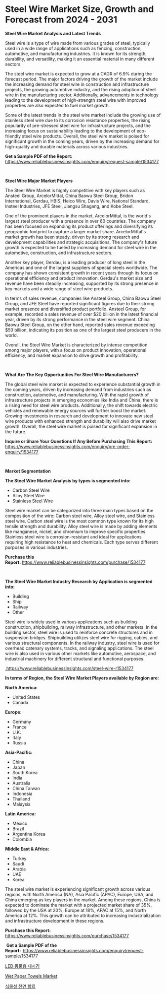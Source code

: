 <p><h1>Steel Wire Market Size, Growth and Forecast from 2024 - 2031</h1></p><p><strong>Steel Wire Market Analysis and Latest Trends</strong></p>
<p><p>Steel wire is a type of wire made from various grades of steel, typically used in a wide range of applications such as fencing, construction, automotive, and manufacturing industries. It is known for its strength, durability, and versatility, making it an essential material in many different sectors.</p><p>The steel wire market is expected to grow at a CAGR of 6.9% during the forecast period. The major factors driving the growth of the market include the increasing demand for steel wire in construction and infrastructure projects, the growing automotive industry, and the rising adoption of steel wire in the manufacturing sector. Additionally, advancements in technology leading to the development of high-strength steel wire with improved properties are also expected to fuel market growth.</p><p>Some of the latest trends in the steel wire market include the growing use of stainless steel wire due to its corrosion resistance properties, the rising popularity of pre-stressed steel wire for infrastructure projects, and the increasing focus on sustainability leading to the development of eco-friendly steel wire products. Overall, the steel wire market is poised for significant growth in the coming years, driven by the increasing demand for high-quality and durable materials across various industries.</p></p>
<p><strong>Get a Sample PDF of the Report:&nbsp;</strong> <a href="https://www.reliablebusinessinsights.com/enquiry/request-sample/1534177">https://www.reliablebusinessinsights.com/enquiry/request-sample/1534177</a></p>
<p>&nbsp;</p>
<p><strong>Steel Wire Major Market Players</strong></p>
<p><p>The Steel Wire Market is highly competitive with key players such as Ansteel Group, ArcelorMittal, China Baowu Steel Group, Bridon International, Gerdau, HBIS, Heico Wire, Davis Wire, National Standard, Insteel Industries, JFE Steel, Jiangsu Shagang, and Kobe Steel. </p><p>One of the prominent players in the market, ArcelorMittal, is the world's largest steel producer with a presence in over 60 countries. The company has been focused on expanding its product offerings and diversifying its geographic footprint to capture a larger market share. ArcelorMittal's market growth has been steady, driven by its strong research and development capabilities and strategic acquisitions. The company's future growth is expected to be fueled by increasing demand for steel wire in the automotive, construction, and infrastructure sectors.</p><p>Another key player, Gerdau, is a leading producer of long steel in the Americas and one of the largest suppliers of special steels worldwide. The company has shown consistent growth in recent years through its focus on operational efficiency and product innovation. Gerdau's market size and revenue have been steadily increasing, supported by its strong presence in key markets and a wide range of steel wire products.</p><p>In terms of sales revenue, companies like Ansteel Group, China Baowu Steel Group, and JFE Steel have reported significant figures due to their strong market presence and diversified product portfolio. Ansteel Group, for example, recorded a sales revenue of over $20 billion in the latest financial year, driven by its strong performance in the steel wire segment. China Baowu Steel Group, on the other hand, reported sales revenue exceeding $50 billion, indicating its position as one of the largest steel producers in the world.</p><p>Overall, the Steel Wire Market is characterized by intense competition among major players, with a focus on product innovation, operational efficiency, and market expansion to drive growth and profitability.</p></p>
<p>&nbsp;</p>
<p><strong>What Are The Key Opportunities For Steel Wire Manufacturers?</strong></p>
<p><p>The global steel wire market is expected to experience substantial growth in the coming years, driven by increasing demand from industries such as construction, automotive, and manufacturing. With the rapid growth of infrastructure projects in emerging economies like India and China, there is a rising need for steel wire products. Additionally, the shift towards electric vehicles and renewable energy sources will further boost the market. Growing investments in research and development to innovate new steel wire products with enhanced strength and durability will also drive market growth. Overall, the steel wire market is poised for significant expansion in the future.</p></p>
<p><strong>Inquire or Share Your Questions If Any Before Purchasing This Report:</strong> <a href="https://www.reliablebusinessinsights.com/enquiry/pre-order-enquiry/1534177">https://www.reliablebusinessinsights.com/enquiry/pre-order-enquiry/1534177</a></p>
<p>&nbsp;</p>
<p><strong>Market Segmentation</strong></p>
<p><strong>The Steel Wire Market Analysis by types is segmented into:</strong></p>
<p><ul><li>Carbon Steel Wire</li><li>Alloy Steel Wire</li><li>Stainless Steel Wire</li></ul></p>
<p><p>Steel wire market can be categorized into three main types based on the composition of the wire: Carbon steel wire, Alloy steel wire, and Stainless steel wire. Carbon steel wire is the most common type known for its high tensile strength and durability. Alloy steel wire is made by adding elements like manganese, nickel, and chromium to improve specific properties. Stainless steel wire is corrosion-resistant and ideal for applications requiring high resistance to heat and chemicals. Each type serves different purposes in various industries.</p></p>
<p><strong>Purchase this Report:&nbsp;</strong><a href="https://www.reliablebusinessinsights.com/purchase/1534177">https://www.reliablebusinessinsights.com/purchase/1534177</a></p>
<p>&nbsp;</p>
<p><strong>The Steel Wire Market Industry Research by Application is segmented into:</strong></p>
<p><ul><li>Building</li><li>Ship</li><li>Railway</li><li>Other</li></ul></p>
<p><p>Steel wire is widely used in various applications such as building construction, shipbuilding, railway infrastructure, and other markets. In the building sector, steel wire is used to reinforce concrete structures and in suspension bridges. Shipbuilding utilizes steel wire for rigging, cables, and various structural components. In the railway industry, steel wire is used for overhead catenary systems, tracks, and signaling applications. The steel wire is also used in various other markets like automotive, aerospace, and industrial machinery for different structural and functional purposes.</p></p>
<p><a href="https://www.reliablebusinessinsights.com/steel-wire-r1534177">&nbsp;https://www.reliablebusinessinsights.com/steel-wire-r1534177</a></p>
<p><strong>In terms of Region, the Steel Wire Market Players available by Region are:</strong></p>
<p>
    <p> <strong> North America: </strong>
        <ul>
            <li>United States</li>
            <li>Canada</li>
        </ul>
        </p> 
    <p> <strong> Europe: </strong>
        <ul>
            <li>Germany</li>
            <li>France</li>
            <li>U.K.</li>
            <li>Italy</li>
            <li>Russia</li>
        </ul>
        </p> 
    <p> <strong> Asia-Pacific: </strong>
        <ul>
            <li>China</li>
            <li>Japan</li>
            <li>South Korea</li>
            <li>India</li>
            <li>Australia</li>
            <li>China Taiwan</li>
            <li>Indonesia</li>
            <li>Thailand</li>
            <li>Malaysia</li>
        </ul>
        </p> 
    <p> <strong> Latin America: </strong>
        <ul>
            <li>Mexico</li>
            <li>Brazil</li>
            <li>Argentina Korea</li>
            <li>Colombia</li>
        </ul>
        </p> 
    <p> <strong> Middle East & Africa: </strong>
        <ul>
            <li>Turkey</li>
            <li>Saudi</li>
            <li>Arabia</li>
            <li>UAE</li>
            <li>Korea</li>
        </ul>
    </p>
    </p>
<p><p>The steel wire market is experiencing significant growth across various regions, with North America (NA), Asia Pacific (APAC), Europe, USA, and China emerging as key players in the market. Among these regions, China is expected to dominate the market with a projected market share of 35%, followed by the USA at 20%, Europe at 18%, APAC at 15%, and North America at 12%. This growth can be attributed to increasing industrialization and infrastructure development in these regions.</p></p>
<p><strong>Purchase this Report: </strong><a href="https://www.reliablebusinessinsights.com/purchase/1534177">https://www.reliablebusinessinsights.com/purchase/1534177</a></p>
<p>&nbsp;<strong>Get a Sample PDF of the Report:&nbsp;&nbsp;</strong><a href="https://www.reliablebusinessinsights.com/enquiry/request-sample/1534177">https://www.reliablebusinessinsights.com/enquiry/request-sample/1534177</a></p>
<p><strong></strong></p>
<p><p><a href="https://medium.com/@bruceabernathy2022/led-%EC%88%98%EC%9D%98-%EB%82%B4%EC%8B%9C%EA%B2%BD-%EC%82%B0%EC%97%85-%EB%B6%84%EC%84%9D-%EB%B3%B4%EA%B3%A0%EC%84%9C-%EC%9D%91%EC%9A%A9-%EB%B6%84%EC%95%BC-%EC%A7%80%EC%97%AD-%EA%B2%BD%EC%9F%81-%EC%A0%84%EB%9E%B5%EB%B3%84-%EC%8B%9C%EC%9E%A5-%EA%B7%9C%EB%AA%A8-%EC%A0%90%EC%9C%A0%EC%9C%A8-%EA%B2%BD%ED%96%A5-2024-2031-94995a9faa8a">LED 동물용 내시경</a></p><p><a href="https://view.publitas.com/reportprime-1/insights-into-wet-paper-towels-market-share-and-competitive-landscape-for-period-from-2024-to-2031/">Wet Paper Towels Market</a></p><p><a href="https://github.com/brendon65677/Market-Research-Report-List-1/blob/main/7474197119257.md">식물성 천연 향료</a></p></p>